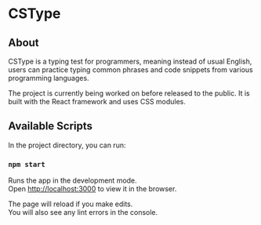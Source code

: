# CSType 

## About

CSType is a typing test for programmers, meaning instead of usual English, users can practice typing common phrases and code snippets from various programming languages. 

The project is currently being worked on before released to the public. It is built with the React framework and uses CSS modules. 

## Available Scripts

In the project directory, you can run:

### `npm start`

Runs the app in the development mode.\
Open [http://localhost:3000](http://localhost:3000) to view it in the browser.

The page will reload if you make edits.\
You will also see any lint errors in the console.
